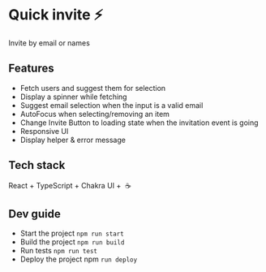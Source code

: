 # Quick invite ⚡️

Invite by email or names

## Features

* Fetch users and suggest them for selection
* Display a spinner while fetching
* Suggest email selection when the input is a valid email
* AutoFocus when selecting/removing an item
* Change Invite Button to loading state when the invitation event is going
* Responsive UI
* Display helper & error message

## Tech stack

React + TypeScript + Chakra UI +  ☕️

## Dev guide 

* Start the project `npm run start`
* Build the project `npm run build`
* Run tests `npm run test`
* Deploy the project npm `run deploy`

